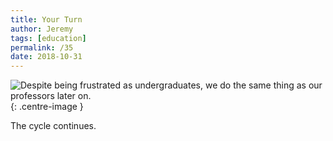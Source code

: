 ```yaml
---
title: Your Turn
author: Jeremy
tags: [education]
permalink: /35
date: 2018-10-31
---
```


![Despite being frustrated as undergraduates, we do the same thing as our professors later on.](https://res.cloudinary.com/dh3hm8pb7/image/upload/c_scale,q_auto:best,w_615/v1535842782/Handwaving/Published/YourTurn.png){: .centre-image }

The cycle continues.